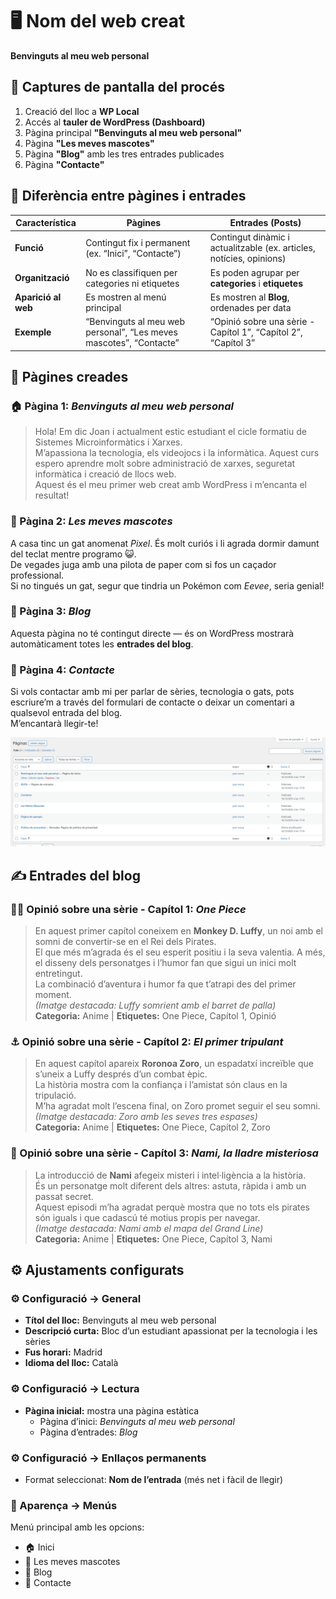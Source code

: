 # 🖥️ Nom del web creat
**Benvinguts al meu web personal**


## 📸 Captures de pantalla del procés

1. Creació del lloc a **WP Local**  
2. Accés al **tauler de WordPress (Dashboard)**  
3. Pàgina principal **"Benvinguts al meu web personal"**  
4. Pàgina **"Les meves mascotes"**  
5. Pàgina **"Blog"** amb les tres entrades publicades  
6. Pàgina **"Contacte"**
   

## 🧩 Diferència entre pàgines i entrades

| Característica | **Pàgines** | **Entrades (Posts)** |
|-----------------|--------------|----------------------|
| **Funció** | Contingut fix i permanent (ex. “Inici”, “Contacte”) | Contingut dinàmic i actualitzable (ex. articles, notícies, opinions) |
| **Organització** | No es classifiquen per categories ni etiquetes | Es poden agrupar per **categories** i **etiquetes** |
| **Aparició al web** | Es mostren al menú principal | Es mostren al **Blog**, ordenades per data |
| **Exemple** | “Benvinguts al meu web personal”, “Les meves mascotes”, “Contacte” | “Opinió sobre una sèrie - Capítol 1”, “Capítol 2”, “Capítol 3” |


## 📝 Pàgines creades

### 🏠 Pàgina 1: *Benvinguts al meu web personal*
> Hola! Em dic Joan i actualment estic estudiant el cicle formatiu de Sistemes Microinformàtics i Xarxes.  
> M’apassiona la tecnologia, els videojocs i la informàtica. Aquest curs espero aprendre molt sobre administració de xarxes, seguretat informàtica i creació de llocs web.  
> Aquest és el meu primer web creat amb WordPress i m’encanta el resultat!


### 🐾 Pàgina 2: *Les meves mascotes*
A casa tinc un gat anomenat *Pixel*. És molt curiós i li agrada dormir damunt del teclat mentre programo 😺.  
De vegades juga amb una pilota de paper com si fos un caçador professional.  
Si no tingués un gat, segur que tindria un Pokémon com *Eevee*, seria genial!


### 📰 Pàgina 3: *Blog*
Aquesta pàgina no té contingut directe — és on WordPress mostrarà automàticament totes les **entrades del blog**.


### 💬 Pàgina 4: *Contacte*
 Si vols contactar amb mi per parlar de sèries, tecnologia o gats, pots escriure’m a través del formulari de contacte o deixar un comentari a qualsevol entrada del blog.  
 M’encantarà llegir-te!

![capt1](img/capt1.png)


## ✍️ Entrades del blog

### 🏴‍☠️ Opinió sobre una sèrie - Capítol 1: *One Piece*
> En aquest primer capítol coneixem en **Monkey D. Luffy**, un noi amb el somni de convertir-se en el Rei dels Pirates.  
> El que més m’agrada és el seu esperit positiu i la seva valentia. A més, el disseny dels personatges i l’humor fan que sigui un inici molt entretingut.  
> La combinació d’aventura i humor fa que t’atrapi des del primer moment.  
> *(Imatge destacada: Luffy somrient amb el barret de palla)*  
> **Categoria:** Anime | **Etiquetes:** One Piece, Capítol 1, Opinió


### ⚓ Opinió sobre una sèrie - Capítol 2: *El primer tripulant*
> En aquest capítol apareix **Roronoa Zoro**, un espadatxí increïble que s’uneix a Luffy després d’un combat èpic.  
> La història mostra com la confiança i l’amistat són claus en la tripulació.  
> M’ha agradat molt l’escena final, on Zoro promet seguir el seu somni.  
> *(Imatge destacada: Zoro amb les seves tres espases)*  
> **Categoria:** Anime | **Etiquetes:** One Piece, Capítol 2, Zoro


### 🏴 Opinió sobre una sèrie - Capítol 3: *Nami, la lladre misteriosa*
> La introducció de **Nami** afegeix misteri i intel·ligència a la història.  
> És un personatge molt diferent dels altres: astuta, ràpida i amb un passat secret.  
> Aquest episodi m’ha agradat perquè mostra que no tots els pirates són iguals i que cadascú té motius propis per navegar.  
> *(Imatge destacada: Nami amb el mapa del Grand Line)*  
> **Categoria:** Anime | **Etiquetes:** One Piece, Capítol 3, Nami

## ⚙️ Ajustaments configurats

### ⚙️ Configuració → General
- **Títol del lloc:** Benvinguts al meu web personal  
- **Descripció curta:** Bloc d’un estudiant apassionat per la tecnologia i les sèries  
- **Fus horari:** Madrid  
- **Idioma del lloc:** Català  

### ⚙️ Configuració → Lectura
- **Pàgina inicial:** mostra una pàgina estàtica  
  - Pàgina d’inici: *Benvinguts al meu web personal*  
  - Pàgina d’entrades: *Blog*

### ⚙️ Configuració → Enllaços permanents
- Format seleccionat: **Nom de l’entrada** (més net i fàcil de llegir)

### 🎨 Aparença → Menús
Menú principal amb les opcions:
- 🏠 Inici  
- 🐾 Les meves mascotes  
- 📰 Blog  
- 💬 Contacte

